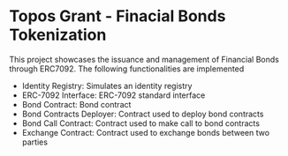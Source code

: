 # Topos Grant - Finacial Bonds Tokenization

This project showcases the issuance and management of Financial Bonds through ERC7092. The following functionalities are implemented

- Identity Registry: Simulates an identity registry
- ERC-7092 Interface: ERC-7092 standard interface
- Bond Contract: Bond contract
- Bond Contracts Deployer: Contract used to deploy bond contracts
- Bond Call Contract: Contract used to make call to bond contracts
- Exchange Contract: Contract used to exchange bonds between two parties
